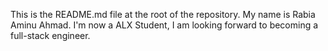 This is the README.md file at the root of the repository.
My name is Rabia Aminu Ahmad.
I'm now a ALX Student, I am looking forward to becoming a full-stack engineer.
